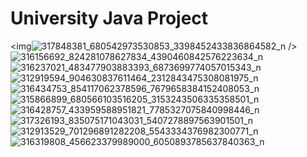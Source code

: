 <h1>University Java Project</h1>

<img![317848381_680542973530853_3398452433836864582_n](https://user-images.githubusercontent.com/122611993/214819094-71520d06-7617-438e-a6a7-36ad238839ff.png) />
![316156692_824281078627834_4390460842576223634_n](https://user-images.githubusercontent.com/122611993/214819127-b3919f8d-702e-447d-a658-3a65db0efe03.png)
![316237021_483477903883393_6873699774057015343_n](https://user-images.githubusercontent.com/122611993/214819174-9009a8bd-2858-41b2-9e0c-d8ba7aac3660.png)
![312919594_904630837611464_2312843475308081975_n](https://user-images.githubusercontent.com/122611993/214819205-8a9d62e0-62e2-4824-9fc0-62964f54222a.png)
![316434753_854117062378596_7679658384152408053_n](https://user-images.githubusercontent.com/122611993/214819216-6c7fa433-de6a-48af-bfa9-650793265925.png)
![315866899_680566103516205_3153243506335358501_n](https://user-images.githubusercontent.com/122611993/214819221-dd9bbcc6-cb96-4f92-a871-4fe2702be24e.png)
![316428757_433959588951821_7785327075840998446_n](https://user-images.githubusercontent.com/122611993/214819235-a3cbe150-c6fc-4fcd-ad83-96b40f1bf895.png)
![317326193_835075171043031_5407278897563901501_n](https://user-images.githubusercontent.com/122611993/214819246-13a3891b-730e-4f9e-916a-067c02022b09.png)
![312913529_701296891282208_5543334376982300771_n](https://user-images.githubusercontent.com/122611993/214819300-f10db45d-c27b-4208-98f7-a05c1506b0f9.png)
![316319808_456623379989000_6050893785637840363_n](https://user-images.githubusercontent.com/122611993/214819316-1174a285-0fe0-41cc-9099-37abfc8ba0d2.png)
